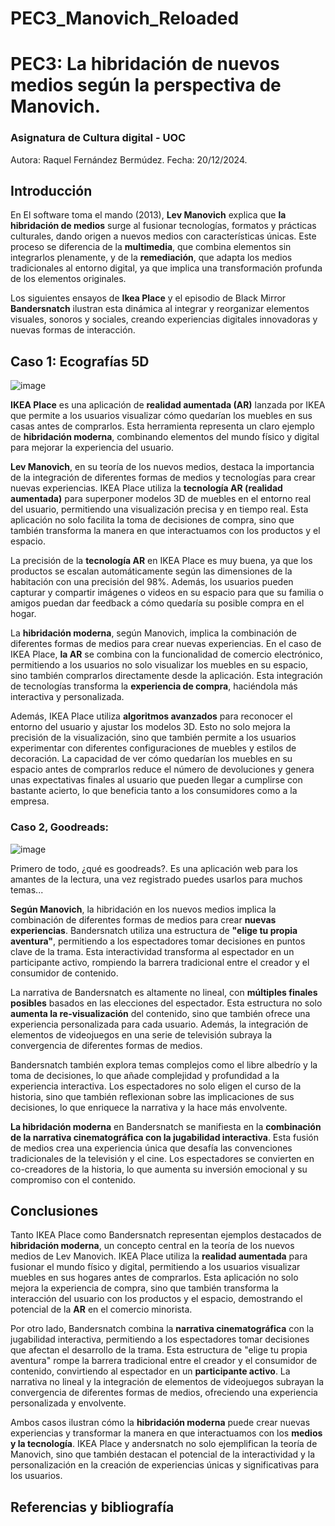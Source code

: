 # PEC3_Manovich_Reloaded

# PEC3: La hibridación de nuevos medios según la perspectiva de Manovich.

### Asignatura de Cultura digital - UOC

Autora: Raquel Fernández Bermúdez.
Fecha: 20/12/2024.

## Introducción

En El software toma el mando (2013), **Lev Manovich** explica que **la hibridación de medios** surge al fusionar tecnologías, formatos y prácticas culturales, dando origen a nuevos medios con características únicas. Este proceso se diferencia de la **multimedia**, que combina elementos sin integrarlos plenamente, y de la **remediación**, que adapta los medios tradicionales al entorno digital, ya que implica una transformación profunda de los elementos originales.

Los siguientes ensayos de **Ikea Place** y el episodio de Black Mirror **Bandersnatch** ilustran esta dinámica al integrar y reorganizar elementos visuales, sonoros y sociales, creando experiencias digitales innovadoras y nuevas formas de interacción.


## Caso 1: Ecografías 5D
![image](https://ecolady.es/wp-content/uploads/2022/11/WhatsApp-Image-2022-11-04-at-10.45.41-PM.jpeg)

**IKEA Place** es una aplicación de **realidad aumentada (AR)** lanzada por IKEA que permite a los usuarios visualizar cómo quedarían los muebles en sus casas antes de comprarlos. Esta herramienta representa un claro ejemplo de **hibridación moderna**, combinando elementos del mundo físico y digital para mejorar la experiencia del usuario.

**Lev Manovich**, en su teoría de los nuevos medios, destaca la importancia de la integración de diferentes formas de medios y tecnologías para crear nuevas experiencias. IKEA Place utiliza la **tecnología AR (realidad aumentada)** para superponer modelos 3D de muebles en el entorno real del usuario, permitiendo una visualización precisa y en tiempo real. Esta aplicación no solo facilita la toma de decisiones de compra, sino que también transforma la manera en que interactuamos con los productos y el espacio.

La precisión de la **tecnología AR** en IKEA Place es muy buena, ya que los productos se escalan automáticamente según las dimensiones de la habitación con una precisión del 98%. Además, los usuarios pueden capturar y compartir imágenes o videos en su espacio para que su familia o amigos puedan dar feedback a cómo quedaría su posible compra en el hogar.

La **hibridación moderna**, según Manovich, implica la combinación de diferentes formas de medios para crear nuevas experiencias. En el caso de IKEA Place, **la AR** se combina con la funcionalidad de comercio electrónico, permitiendo a los usuarios no solo visualizar los muebles en su espacio, sino también comprarlos directamente desde la aplicación. Esta integración de tecnologías transforma la **experiencia de compra**, haciéndola más interactiva y personalizada.

Además, IKEA Place utiliza **algoritmos avanzados** para reconocer el entorno del usuario y ajustar los modelos 3D. Esto no solo mejora la precisión de la visualización, sino que también permite a los usuarios experimentar con diferentes configuraciones de muebles y estilos de decoración. La capacidad de ver cómo quedarían los muebles en su espacio antes de comprarlos reduce el número de devoluciones y genera unas expectativas finales al usuario que pueden llegar a cumplirse con bastante acierto, lo que beneficia tanto a los consumidores como a la empresa.

### Caso 2, Goodreads:

![image](https://scribemedia.com/wp-content/uploads/2020/02/How-To-Set-Up-Your-Goodreads-Author-Profile.jpg)

Primero de todo, ¿qué es goodreads?. Es una aplicación web  para los amantes de la lectura, una vez registrado puedes usarlos para muchos temas...

**Según Manovich**, la hibridación en los nuevos medios implica la combinación de diferentes formas de medios para crear **nuevas experiencias**. Bandersnatch utiliza una estructura de **"elige tu propia aventura"**, permitiendo a los espectadores tomar decisiones en puntos clave de la trama. Esta interactividad transforma al espectador en un participante activo, rompiendo la barrera tradicional entre el creador y el consumidor de contenido.

La narrativa de Bandersnatch es altamente no lineal, con **múltiples finales posibles** basados en las elecciones del espectador. Esta estructura no solo **aumenta la re-visualización** del contenido, sino que también ofrece una experiencia personalizada para cada usuario. Además, la integración de elementos de videojuegos en una serie de televisión subraya la convergencia de diferentes formas de medios.

Bandersnatch también explora temas complejos como el libre albedrío y la toma de decisiones, lo que añade complejidad y profundidad a la experiencia interactiva. Los espectadores no solo eligen el curso de la historia, sino que también reflexionan sobre las implicaciones de sus decisiones, lo que enriquece la narrativa y la hace más envolvente.

**La hibridación moderna** en Bandersnatch se manifiesta en la **combinación de la narrativa cinematográfica con la jugabilidad interactiva**. Esta fusión de medios crea una experiencia única que desafía las convenciones tradicionales de la televisión y el cine. Los espectadores se convierten en co-creadores de la historia, lo que aumenta su inversión emocional y su compromiso con el contenido.

## Conclusiones

Tanto IKEA Place como Bandersnatch representan ejemplos destacados de **hibridación moderna**, un concepto central en la teoría de los nuevos medios de Lev Manovich. IKEA Place utiliza la **realidad aumentada** para fusionar el mundo físico y digital, permitiendo a los usuarios visualizar muebles en sus hogares antes de comprarlos. Esta aplicación no solo mejora la experiencia de compra, sino que también transforma la interacción del usuario con los productos y el espacio, demostrando el potencial de la **AR** en el comercio minorista.

Por otro lado, Bandersnatch combina la **narrativa cinematográfica** con la jugabilidad interactiva, permitiendo a los espectadores tomar decisiones que afectan el desarrollo de la trama. Esta estructura de "elige tu propia aventura" rompe la barrera tradicional entre el creador y el consumidor de contenido, convirtiendo al espectador en un **participante activo**. La narrativa no lineal y la integración de elementos de videojuegos subrayan la convergencia de diferentes formas de medios, ofreciendo una experiencia personalizada y envolvente.

Ambos casos ilustran cómo la **hibridación moderna** puede crear nuevas experiencias y transformar la manera en que interactuamos con los **medios y la tecnología**. IKEA Place y andersnatch no solo ejemplifican la teoría de Manovich, sino que también destacan el potencial de la interactividad y la personalización en la creación de experiencias únicas y significativas para los usuarios.

## Referencias y bibliografía

